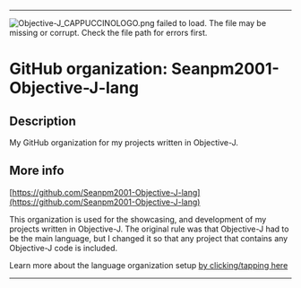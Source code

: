 
***

![Objective-J_CAPPUCCINOLOGO.png failed to load. The file may be missing or corrupt. Check the file path for errors first.](/AdditionalInfo/1/Seanpm2001-Objective-J-lang/Objective-J_CAPPUCCINOLOGO.png)

# GitHub organization: Seanpm2001-Objective-J-lang

## Description

My GitHub organization for my projects written in Objective-J.

## More info

[https://github.com/Seanpm2001-Objective-J-lang](https://github.com/Seanpm2001-Objective-J-lang)

This organization is used for the showcasing, and development of my projects written in Objective-J. The original rule was that Objective-J had to be the main language, but I changed it so that any project that contains any Objective-J code is included.

Learn more about the language organization setup [by clicking/tapping here](/AdditionalInfo/LanguageOrgs/README.md)

***

